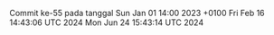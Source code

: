 Commit ke-55 pada tanggal Sun Jan 01 14:00 2023 +0100
Fri Feb 16 14:43:06 UTC 2024
Mon Jun 24 15:43:14 UTC 2024
